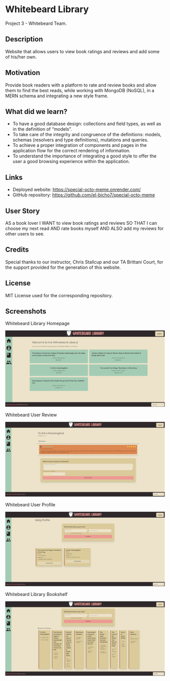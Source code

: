 # Whitebeard Library
Project 3 - Whitebeard Team.

## Description
Website that allows users to view book ratings and reviews and add some of his/her own.

## Motivation
Provide book readers with a platform to rate and review books and allow them to find the best reads, while working with MongoDB (NoSQL), in a MERN schema and integrating a new style frame.

## What did we learn?
- To have a good database design: collections and field types, as well as in the definition of “models”.
- To take care of the integrity and congruence of the definitions: models, schemas (resolvers and type definitions), mutations and queries.
- To achieve a proper integration of components and pages in the application flow for the correct rendering of information.
- To understand the importance of integrating a good style to offer the user a good browsing experience within the application.

## Links
- Deployed website: https://special-octo-meme.onrender.com/
- GitHub repository: https://github.com/el-bicho7/special-octo-meme  

## User Story
AS a book lover
I WANT to view book ratings and reviews
SO THAT I can choose my next read
AND rate books myself
AND ALSO add my reviews for other users to see.

## Credits
Special thanks to our instructor, Chris Stallcup and our TA Brittani Court, for the support provided for the generation of this website.

## License
MIT License used for the corresponding repository.

## Screenshots

Whitebeard Library Homepage

![Whitebeard Library Homepage](./client/src/assets/Whitebeard1.jpg)

Whitebeard User Review

![Whitebeard Library User Review](./client/src/assets/Whitebeard2.jpg)

Whitebeard User Profile

![Whitebeard Library User Profile](./client/src/assets/Whitebeard3.jpg)

Whitebeard Library Bookshelf

![Whitebeard Library Bookshelf](./client/src/assets/Whitebeard4.jpg)
